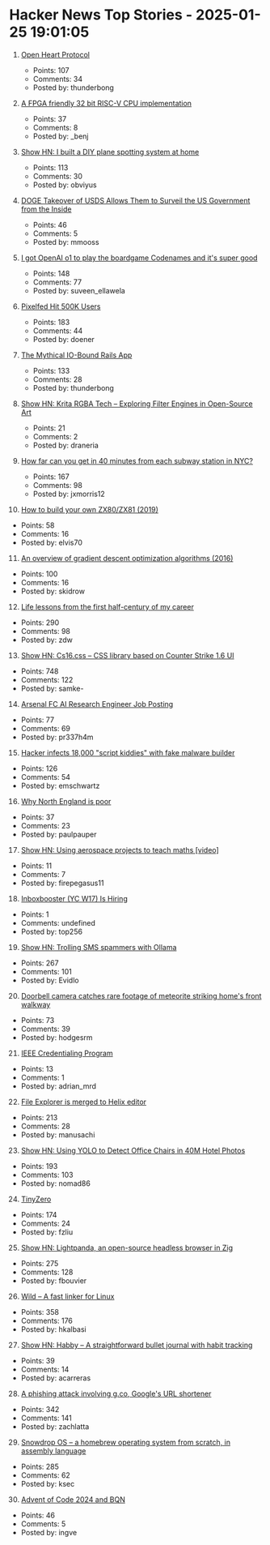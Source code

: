 # Hacker News Top Stories - 2025-01-25 19:01:05

1. [Open Heart Protocol](https://openheart.fyi/)
   - Points: 107
   - Comments: 34
   - Posted by: thunderbong

2. [A FPGA friendly 32 bit RISC-V CPU implementation](https://github.com/SpinalHDL/VexRiscv)
   - Points: 37
   - Comments: 8
   - Posted by: _benj

3. [Show HN: I built a DIY plane spotting system at home](https://pilane.obviy.us/)
   - Points: 113
   - Comments: 30
   - Posted by: obviyus

4. [DOGE Takeover of USDS Allows Them to Surveil the US Government from the Inside](https://www.wired.com/story/doge-elon-musk/)
   - Points: 46
   - Comments: 5
   - Posted by: mmooss

5. [I got OpenAI o1 to play the boardgame Codenames and it's super good](https://suveenellawela.com/thoughts/codenames-ai)
   - Points: 148
   - Comments: 77
   - Posted by: suveen_ellawela

6. [Pixelfed Hit 500K Users](https://fedidb.org/software/pixelfed)
   - Points: 183
   - Comments: 44
   - Posted by: doener

7. [The Mythical IO-Bound Rails App](https://byroot.github.io/ruby/performance/2025/01/23/the-mythical-io-bound-rails-app.html)
   - Points: 133
   - Comments: 28
   - Posted by: thunderbong

8. [Show HN: Krita RGBA Tech – Exploring Filter Engines in Open-Source Art](https://github.com/Draneria/Toolkit-by-Draneria_Krita-Brushes)
   - Points: 21
   - Comments: 2
   - Posted by: draneria

9. [How far can you get in 40 minutes from each subway station in NYC?](https://subwaysheds.com/#11.27/40.7427/-73.9869)
   - Points: 167
   - Comments: 98
   - Posted by: jxmorris12

10. [How to build your own ZX80/ZX81 (2019)](http://searle.x10host.com/zx80/zx80.html)
   - Points: 58
   - Comments: 16
   - Posted by: elvis70

11. [An overview of gradient descent optimization algorithms (2016)](https://www.ruder.io/optimizing-gradient-descent/)
   - Points: 100
   - Comments: 16
   - Posted by: skidrow

12. [Life lessons from the first half-century of my career](https://cacm.acm.org/opinion/life-lessons-from-the-first-half-century-of-my-career/)
   - Points: 290
   - Comments: 98
   - Posted by: zdw

13. [Show HN: Cs16.css – CSS library based on Counter Strike 1.6 UI](https://cs16.samke.me)
   - Points: 748
   - Comments: 122
   - Posted by: samke-

14. [Arsenal FC AI Research Engineer Job Posting](https://careers.arsenal.com/jobs/5434108-research-engineer)
   - Points: 77
   - Comments: 69
   - Posted by: pr337h4m

15. [Hacker infects 18,000 "script kiddies" with fake malware builder](https://www.bleepingcomputer.com/news/security/hacker-infects-18-000-script-kiddies-with-fake-malware-builder/)
   - Points: 126
   - Comments: 54
   - Posted by: emschwartz

16. [Why North England is poor](https://tomforth.co.uk/whynorthenglandispoor/)
   - Points: 37
   - Comments: 23
   - Posted by: paulpauper

17. [Show HN: Using aerospace projects to teach maths [video]](https://www.youtube.com/watch?v=yJ-ovZGp-D0)
   - Points: 11
   - Comments: 7
   - Posted by: firepegasus11

18. [Inboxbooster (YC W17) Is Hiring](https://www.ycombinator.com/companies/inboxbooster/jobs/ci7Hwk0-jvm-bytecode-engineer-full-remote)
   - Points: 1
   - Comments: undefined
   - Posted by: top256

19. [Show HN: Trolling SMS spammers with Ollama](https://evan.widloski.com/software/sms_llm/)
   - Points: 267
   - Comments: 101
   - Posted by: Evidlo

20. [Doorbell camera catches rare footage of meteorite striking home's front walkway](https://www.cnn.com/2025/01/22/science/meteorite-strike-doorbell-camera/index.html)
   - Points: 73
   - Comments: 39
   - Posted by: hodgesrm

21. [IEEE Credentialing Program](https://www.ieee.org/education/credentialing/index.html)
   - Points: 13
   - Comments: 1
   - Posted by: adrian_mrd

22. [File Explorer is merged to Helix editor](https://github.com/helix-editor/helix/pull/11285)
   - Points: 213
   - Comments: 28
   - Posted by: manusachi

23. [Show HN: Using YOLO to Detect Office Chairs in 40M Hotel Photos](undefined)
   - Points: 193
   - Comments: 103
   - Posted by: nomad86

24. [TinyZero](https://github.com/Jiayi-Pan/TinyZero)
   - Points: 174
   - Comments: 24
   - Posted by: fzliu

25. [Show HN: Lightpanda, an open-source headless browser in Zig](https://github.com/lightpanda-io/browser)
   - Points: 275
   - Comments: 128
   - Posted by: fbouvier

26. [Wild – A fast linker for Linux](https://github.com/davidlattimore/wild)
   - Points: 358
   - Comments: 176
   - Posted by: hkalbasi

27. [Show HN: Habby – A straightforward bullet journal with habit tracking](https://habby.day/)
   - Points: 39
   - Comments: 14
   - Posted by: acarreras

28. [A phishing attack involving g.co, Google's URL shortener](https://gist.github.com/zachlatta/f86317493654b550c689dc6509973aa4)
   - Points: 342
   - Comments: 141
   - Posted by: zachlatta

29. [Snowdrop OS – a homebrew operating system from scratch, in assembly language](http://sebastianmihai.com/snowdrop/)
   - Points: 285
   - Comments: 62
   - Posted by: ksec

30. [Advent of Code 2024 and BQN](https://nrk.neocities.org/articles/aoc24-bqn)
   - Points: 46
   - Comments: 5
   - Posted by: ingve

